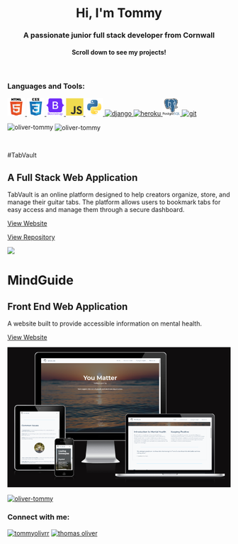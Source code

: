 <h1 align="center">Hi, I'm Tommy</h1>
<h3 align="center">A passionate junior full stack developer from Cornwall </h3>
<h4 align="center">Scroll down to see my projects!</h4>

<br>

<h3 align="left">Languages and Tools:</h3>


<p align="left"> </a> <a href="https://www.w3.org/html/" target="_blank" rel="noreferrer"> <img src="https://raw.githubusercontent.com/devicons/devicon/master/icons/html5/html5-original-wordmark.svg" alt="html5" width="40" height="40"/> </a> <a href="https://www.w3schools.com/css/" target="_blank" rel="noreferrer"> <img src="https://raw.githubusercontent.com/devicons/devicon/master/icons/css3/css3-original-wordmark.svg" alt="css3" width="40" height="40"/> </a> <a href="https://getbootstrap.com" target="_blank" rel="noreferrer"> <img src="https://raw.githubusercontent.com/devicons/devicon/master/icons/bootstrap/bootstrap-plain-wordmark.svg" alt="bootstrap" width="40" height="40"/> </a> <a href="https://developer.mozilla.org/en-US/docs/Web/JavaScript" target="_blank" rel="noreferrer"> <img src="https://raw.githubusercontent.com/devicons/devicon/master/icons/javascript/javascript-original.svg" alt="javascript" width="40" height="40"/> </a> <a href="https://www.python.org" target="_blank" rel="noreferrer"> <img src="https://raw.githubusercontent.com/devicons/devicon/master/icons/python/python-original.svg" alt="python" width="40" height="40"/> <a href="https://www.djangoproject.com/" target="_blank" rel="noreferrer"> <img src="https://cdn.worldvectorlogo.com/logos/django.svg" alt="django" width="40" height="40"/> </a>  <a href="https://heroku.com" target="_blank" rel="noreferrer"> <img src="https://www.vectorlogo.zone/logos/heroku/heroku-icon.svg" alt="heroku" width="40" height="40"/> <a href="https://www.postgresql.org" target="_blank" rel="noreferrer"> <img src="https://raw.githubusercontent.com/devicons/devicon/master/icons/postgresql/postgresql-original-wordmark.svg" alt="postgresql" width="40" height="40"/> </a> <a href="https://git-scm.com/" target="_blank" rel="noreferrer"> <img src="https://www.vectorlogo.zone/logos/git-scm/git-scm-icon.svg" alt="git" width="40" height="40"/> </a> </p>

<p><img align="left" src="https://github-readme-stats.vercel.app/api/top-langs?username=oliver-tommy&show_icons=true&locale=en&layout=compact" alt="oliver-tommy" /></p>

<p>&nbsp;<img align="center" src="https://github-readme-stats.vercel.app/api?username=oliver-tommy&show_icons=true&locale=en" alt="oliver-tommy" /></p>

<br>

#TabVault

## A Full Stack Web Application

TabVault is an online platform designed to help creators organize, store, and manage their guitar tabs. The platform allows users to bookmark tabs for easy access and manage them through a secure dashboard. 

<a href="https://tab-vault-b662f7e82794.herokuapp.com/">View Website</a>

<a href="https://github.com/Oliver-Tommy/TabVault">View Repository</a>

<img src="#">

<br>

# MindGuide

## Front End Web Application

A website built to provide accessible information on mental health.

<a href="https://oliver-tommy.github.io/Mental-Health-Awareness/">View Website</a>

<img src="responsivity.png">


<p align="left"> <a href="https://github.com/ryo-ma/github-profile-trophy"><img src="https://github-profile-trophy.vercel.app/?username=oliver-tommy" alt="oliver-tommy" /></a> </p>

<h3 align="left">Connect with me:</h3>
<p align="left">
<a href="https://twitter.com/tommyolivrr" target="blank"><img align="center" src="https://raw.githubusercontent.com/rahuldkjain/github-profile-readme-generator/master/src/images/icons/Social/twitter.svg" alt="tommyolivrr" height="30" width="40" /></a>
<a href="https://www.linkedin.com/in/thomasdw-oliver/" target="blank"><img align="center" src="https://raw.githubusercontent.com/rahuldkjain/github-profile-readme-generator/master/src/images/icons/Social/linked-in-alt.svg" alt="thomas oliver" height="30" width="40" /></a>
</p>

